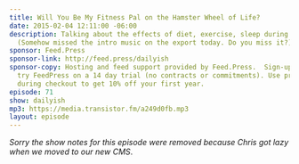 ```yaml
---
title: Will You Be My Fitness Pal on the Hamster Wheel of Life?
date: 2015-02-04 12:11:00 -06:00
description: Talking about the effects of diet, exercise, sleep during times of stress.
  (Somehow missed the intro music on the export today. Do you miss it?)
sponsor: Feed.Press
sponsor-link: http://feed.press/dailyish
sponsor-copy: Hosting and feed support provided by Feed.Press.  Sign-up today and
  try FeedPress on a 14 day trial (no contracts or commitments). Use promo code "dailyish"
  during checkout to get 10% off your first year.
episode: 71
show: dailyish
mp3: https://media.transistor.fm/a249d0fb.mp3
layout: episode
---
```


<em>Sorry the show notes for this episode were removed because Chris got lazy when we moved to our new CMS</em>.
